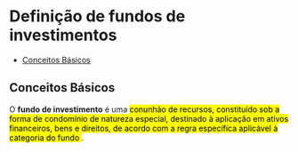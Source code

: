 # Definição de fundos de investimentos <!-- omit in toc -->

- [Conceitos Básicos](#conceitos-básicos)


## Conceitos Básicos
O **fundo de investimento** é uma <mark> conunhão de recursos, constituído sob a forma de condomínio de natureza especial, destinado à aplicação em ativos financeiros, bens e direitos, de acordo com a regra específica aplicável à categoria do fundo </mark>.